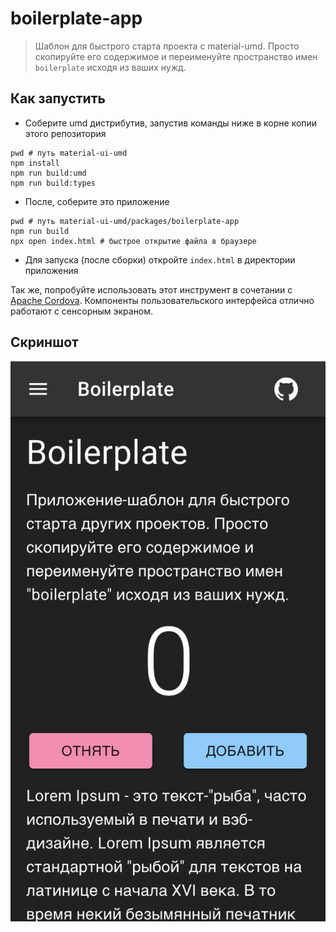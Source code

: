 # boilerplate-app

> Шаблон для быстрого старта проекта с material-umd. Просто скопируйте его содержимое и переименуйте пространство имен `boilerplate` исходя из ваших нужд.

## Как запустить

 - Соберите umd дистрибутив, запустив команды ниже в корне копии этого репозитория

```
pwd # путь material-ui-umd
npm install
npm run build:umd
npm run build:types
```

 - После, соберите это приложение

```
pwd # путь material-ui-umd/packages/boilerplate-app
npm run build
npx open index.html # быстрое открытие файла в браузере
```

 - Для запуска (после сборки) откройте `index.html` в директории приложения

Так же, попробуйте использовать этот инструмент в сочетании с [Apache Cordova](https://cordova.apache.org/). Компоненты пользовательского интерфейса отлично работают с сенсорным экраном.

## Скриншот

![screenshot](../../assets/img/screenshot.png)
